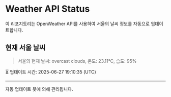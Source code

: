 
# Weather API Status

이 리포지토리는 OpenWeather API를 사용하여 서울의 날씨 정보를 자동으로 업데이트합니다.

## 현재 서울 날씨
> 서울의 현재 날씨: overcast clouds, 온도: 23.11°C, 습도: 95%

⏳ 업데이트 시간: 2025-06-27 19:10:35 (UTC)

---
자동 업데이트 봇에 의해 관리됩니다.
